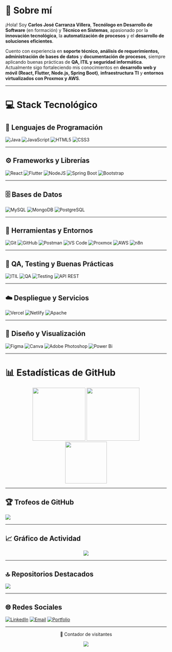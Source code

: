 # 💫 Sobre mí  
¡Hola! Soy **Carlos José Carranza Villera**, **Tecnólogo en Desarrollo de Software** (en formación) y **Técnico en Sistemas**, apasionado por la **innovación tecnológica**, la **automatización de procesos** y el **desarrollo de soluciones eficientes**.  

Cuento con experiencia en **soporte técnico, análisis de requerimientos, administración de bases de datos** y **documentación de procesos**, siempre aplicando buenas prácticas de **QA, ITIL y seguridad informática**.  
Actualmente sigo fortaleciendo mis conocimientos en **desarrollo web y móvil (React, Flutter, Node.js, Spring Boot)**, **infraestructura TI** y **entornos virtualizados con Proxmox y AWS**.  

---

# 💻 Stack Tecnológico

## 🧠 Lenguajes de Programación
![Java](https://img.shields.io/badge/java-%23ED8B00.svg?style=for-the-badge&logo=openjdk&logoColor=white)
![JavaScript](https://img.shields.io/badge/javascript-%23323330.svg?style=for-the-badge&logo=javascript&logoColor=%23F7DF1E)
![HTML5](https://img.shields.io/badge/html5-%23E34F26.svg?style=for-the-badge&logo=html5&logoColor=white)
![CSS3](https://img.shields.io/badge/css3-%231572B6.svg?style=for-the-badge&logo=css3&logoColor=white)

---

## ⚙️ Frameworks y Librerías
![React](https://img.shields.io/badge/react-%2320232a.svg?style=for-the-badge&logo=react&logoColor=%2361DAFB)
![Flutter](https://img.shields.io/badge/Flutter-%2302569B.svg?style=for-the-badge&logo=Flutter&logoColor=white)
![NodeJS](https://img.shields.io/badge/node.js-6DA55F?style=for-the-badge&logo=node.js&logoColor=white)
![Spring Boot](https://img.shields.io/badge/springboot-%236DB33F.svg?style=for-the-badge&logo=springboot&logoColor=white)
![Bootstrap](https://img.shields.io/badge/bootstrap-%238511FA.svg?style=for-the-badge&logo=bootstrap&logoColor=white)

---

## 🗄️ Bases de Datos
![MySQL](https://img.shields.io/badge/mysql-4479A1.svg?style=for-the-badge&logo=mysql&logoColor=white)
![MongoDB](https://img.shields.io/badge/MongoDB-%234ea94b.svg?style=for-the-badge&logo=mongodb&logoColor=white)
![PostgreSQL](https://img.shields.io/badge/PostgreSQL-%23336791.svg?style=for-the-badge&logo=postgresql&logoColor=white)

---

## 🧰 Herramientas y Entornos
![Git](https://img.shields.io/badge/git-%23F05033.svg?style=for-the-badge&logo=git&logoColor=white)
![GitHub](https://img.shields.io/badge/github-%23121011.svg?style=for-the-badge&logo=github&logoColor=white)
![Postman](https://img.shields.io/badge/Postman-FF6C37?style=for-the-badge&logo=postman&logoColor=white)
![VS Code](https://img.shields.io/badge/VS%20Code-007ACC.svg?style=for-the-badge&logo=visual-studio-code&logoColor=white)
![Proxmox](https://img.shields.io/badge/Proxmox-E57000?style=for-the-badge&logo=proxmox&logoColor=white)
![AWS](https://img.shields.io/badge/AWS-%23FF9900.svg?style=for-the-badge&logo=amazon-aws&logoColor=white)
![n8n](https://img.shields.io/badge/n8n-EA4AAA?style=for-the-badge&logo=n8n&logoColor=white)

---

## 🧪 QA, Testing y Buenas Prácticas
![ITIL](https://img.shields.io/badge/ITIL-%23663399.svg?style=for-the-badge&logoColor=white)
![QA](https://img.shields.io/badge/Quality_Assurance-%23007ACC.svg?style=for-the-badge&logoColor=white)
![Testing](https://img.shields.io/badge/Testing-2C8EBB?style=for-the-badge&logo=jest&logoColor=white)
![API REST](https://img.shields.io/badge/API_REST-%23000000.svg?style=for-the-badge&logo=fastapi&logoColor=white)

---

## ☁️ Despliegue y Servicios
![Vercel](https://img.shields.io/badge/vercel-%23000000.svg?style=for-the-badge&logo=vercel&logoColor=white)
![Netlify](https://img.shields.io/badge/netlify-%2300C7B7.svg?style=for-the-badge&logo=netlify&logoColor=white)
![Apache](https://img.shields.io/badge/apache-%23D42029.svg?style=for-the-badge&logo=apache&logoColor=white)

---

## 🎨 Diseño y Visualización
![Figma](https://img.shields.io/badge/figma-%23F24E1E.svg?style=for-the-badge&logo=figma&logoColor=white)
![Canva](https://img.shields.io/badge/Canva-%2300C4CC.svg?style=for-the-badge&logo=Canva&logoColor=white)
![Adobe Photoshop](https://img.shields.io/badge/adobe%20photoshop-%2331A8FF.svg?style=for-the-badge&logo=adobe%20photoshop&logoColor=white)
![Power Bi](https://img.shields.io/badge/power_bi-F2C811?style=for-the-badge&logo=powerbi&logoColor=black)

---

# 📊 Estadísticas de GitHub

<div align="center">

  <img src="https://github-readme-stats.vercel.app/api?username=CarlosCarranzaDev&theme=github_dark&hide_border=true&include_all_commits=false&count_private=true" height="165px"/>
  <img src="https://nirzak-streak-stats.vercel.app/?user=CarlosCarranzaDev&theme=github_dark&hide_border=true" height="165px"/>

  <br/>
  <img src="https://github-readme-stats.vercel.app/api/top-langs/?username=CarlosCarranzaDev&theme=github_dark&hide_border=true&layout=compact" height="130px"/>

</div>

---

## 🏆 Trofeos de GitHub
![](https://github-profile-trophy.vercel.app/?username=CarlosCarranzaDev&theme=gruvbox&no-frame=true&margin-w=4)

---

## 📈 Gráfico de Actividad
<div align="center">
  <img src="https://github-readme-activity-graph.vercel.app/graph?username=CarlosCarranzaDev&bg_color=212121&color=ffffff&line=404db0&point=ffcd42&area=true&hide_border=true" />
</div>

---

## 🔝 Repositorios Destacados
![](https://github-contributor-stats.vercel.app/api?username=CarlosCarranzaDev&limit=5&theme=dark&combine_all_yearly_contributions=true)

---

## 🌐 Redes Sociales
[![LinkedIn](https://img.shields.io/badge/LinkedIn-%230077B5.svg?logo=linkedin&logoColor=white)](https://www.linkedin.com/in/carloscarranzavillera)
[![Email](https://img.shields.io/badge/Email-D14836?logo=gmail&logoColor=white)](mailto:carforck@gmail.com)
[![Portfolio](https://img.shields.io/badge/Portfolio-%23000000.svg?logo=vercel&logoColor=white)](https://transespecialcartagena.com)

---

<div align="center">
  <p>👀 Contador de visitantes</p>
  <img src="https://visitor-badge.laobi.icu/badge?page_id=CarlosCarranzaDev"/>
</div>

<!-- Creado con ❤️ por Carlos José Carranza Villera -->
